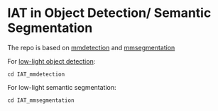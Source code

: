 # IAT in Object Detection/ Semantic Segmentation 

The repo is based on [mmdetection](https://github.com/open-mmlab/mmdetection) and [mmsegmentation](https://mmsegmentation.readthedocs.io/en/latest/)

For [low-light object detection](https://github.com/cuiziteng/Illumination-Adaptive-Transformer/tree/main/IAT_high/IAT_mmdetection):
```
cd IAT_mmdetection
```

For low-light semantic segmentation:
```
cd IAT_mmsegmentation 
```
